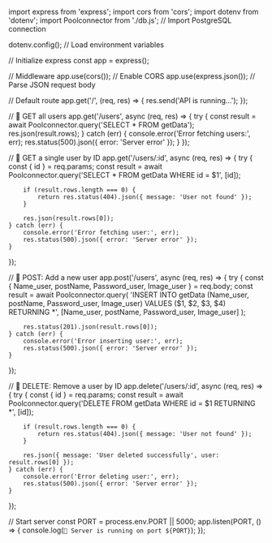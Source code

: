import express from 'express';
import cors from 'cors';
import dotenv from 'dotenv';
import Poolconnector from './db.js'; // Import PostgreSQL connection

dotenv.config(); // Load environment variables

// Initialize express
const app = express();

// Middleware
app.use(cors()); // Enable CORS
app.use(express.json()); // Parse JSON request body

// Default route
app.get('/', (req, res) => {
    res.send('API is running...');
});

// 🔹 GET all users
app.get('/users', async (req, res) => {
    try {
        const result = await Poolconnector.query('SELECT * FROM getData');
        res.json(result.rows);
    } catch (err) {
        console.error('Error fetching users:', err);
        res.status(500).json({ error: 'Server error' });
    }
});

// 🔹 GET a single user by ID
app.get('/users/:id', async (req, res) => {
    try {
        const { id } = req.params;
        const result = await Poolconnector.query('SELECT * FROM getData WHERE id = $1', [id]);

        if (result.rows.length === 0) {
            return res.status(404).json({ message: 'User not found' });
        }

        res.json(result.rows[0]);
    } catch (err) {
        console.error('Error fetching user:', err);
        res.status(500).json({ error: 'Server error' });
    }
});

// 🔹 POST: Add a new user
app.post('/users', async (req, res) => {
    try {
        const { Name_user, postName, Password_user, Image_user } = req.body;
        const result = await Poolconnector.query(
            'INSERT INTO getData (Name_user, postName, Password_user, Image_user) VALUES ($1, $2, $3, $4) RETURNING *',
            [Name_user, postName, Password_user, Image_user]
        );

        res.status(201).json(result.rows[0]);
    } catch (err) {
        console.error('Error inserting user:', err);
        res.status(500).json({ error: 'Server error' });
    }
});

// 🔹 DELETE: Remove a user by ID
app.delete('/users/:id', async (req, res) => {
    try {
        const { id } = req.params;
        const result = await Poolconnector.query('DELETE FROM getData WHERE id = $1 RETURNING *', [id]);

        if (result.rows.length === 0) {
            return res.status(404).json({ message: 'User not found' });
        }

        res.json({ message: 'User deleted successfully', user: result.rows[0] });
    } catch (err) {
        console.error('Error deleting user:', err);
        res.status(500).json({ error: 'Server error' });
    }
});

// Start server
const PORT = process.env.PORT || 5000;
app.listen(PORT, () => {
    console.log(`🚀 Server is running on port ${PORT}`);
});
